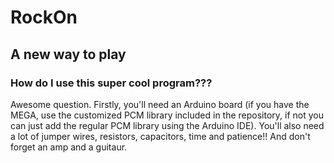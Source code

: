 # RockOn
## A new way to play

### How do I use this super cool program???
Awesome question. Firstly, you'll need an Arduino board (if you have the MEGA, use the customized PCM library included in the repository, if not you can just add the regular PCM
library using the Arduino IDE). You'll also need a lot of jumper wires, resistors, capacitors, time and patience!! And don't forget an amp and a guitaur.
